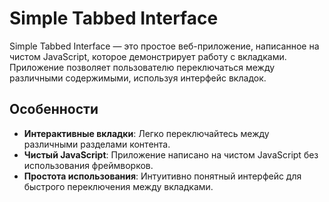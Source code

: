 # Simple Tabbed Interface

Simple Tabbed Interface — это простое веб-приложение, написанное на чистом JavaScript, которое демонстрирует работу с вкладками. Приложение позволяет пользователю переключаться между различными содержимыми, используя интерфейс вкладок.

## Особенности

- **Интерактивные вкладки**: Легко переключайтесь между различными разделами контента.
- **Чистый JavaScript**: Приложение написано на чистом JavaScript без использования фреймворков.
- **Простота использования**: Интуитивно понятный интерфейс для быстрого переключения между вкладками.
